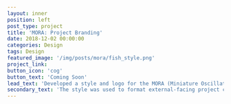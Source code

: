 ```yaml
---
layout: inner
position: left
post_type: project
title: 'MORA: Project Branding'
date: 2018-12-02 00:00:00
categories: Design
tags: Design
featured_image: '/img/posts/mora/fish_style.png'
project_link:
button_icon: 'cog'
button_text: 'Coming Soon'
lead_text: 'Developed a style and logo for the MORA (Miniature Oscillating Robot Agent) project.'
secondary_text: 'The style was used to format external-facing project content, such as conference papers, posters, and future work concepts.'
---
```

